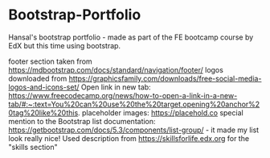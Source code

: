 # Bootstrap-Portfolio
Hansal's bootstrap portfolio - made as part of the FE bootcamp course by EdX but this time using bootstrap.


footer section taken from https://mdbootstrap.com/docs/standard/navigation/footer/
logos downloaded from https://graphicsfamily.com/downloads/free-social-media-logos-and-icons-set/
Open link in new tab: https://www.freecodecamp.org/news/how-to-open-a-link-in-a-new-tab/#:~:text=You%20can%20use%20the%20target,opening%20anchor%20tag%20like%20this.
placeholder images: https://placehold.co
special mention to the Bootstrap list documentation: https://getbootstrap.com/docs/5.3/components/list-group/ - it made my list look really nice!
Used description from https://skillsforlife.edx.org for the "skills section"